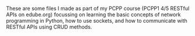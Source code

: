 These are some files I made as part of my PCPP course (PCPP1 4/5 RESTful APIs on edube.org) focussing on learning the basic concepts of network programming in Python, how to use sockets, and how to communicate with RESTful APIs using CRUD methods.